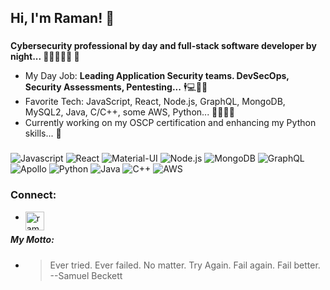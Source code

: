 ## Hi, I'm Raman! 👋
###
**Cybersecurity professional by day and full-stack software developer by night... :slightly_smiling_face::closed_lock_with_key::beginner::bust_in_silhouette::first_quarter_moon: :japanese_goblin:**

- My Day Job: **Leading Application Security teams. DevSecOps, Security Assessments, Pentesting...** :business_suit_levitating:💻:office::briefcase:
- Favorite Tech: JavaScript, React, Node.js, GraphQL, MongoDB, MySQL2, Java, C/C++, some AWS, Python... :dizzy::monkey::sparkles:🔥
- Currently working on my OSCP certification and enhancing my Python skills... :book:

### 
![Javascript](https://img.shields.io/badge/JavaScript-323330?style=for-the-badge&logo=javascript&logoColor=F7DF1E)
![React](https://img.shields.io/badge/React-20232A?style=for-the-badge&logo=react&logoColor=61DAFB)
![Material-UI](https://img.shields.io/badge/Material--UI-0081CB?style=for-the-badge&logo=material-ui&logoColor=white)
![Node.js](https://img.shields.io/badge/Node.js-43853D?style=for-the-badge&logo=node.js&logoColor=white)
![MongoDB](https://img.shields.io/badge/MongoDB-4EA94B?style=for-the-badge&logo=mongodb&logoColor=white)
![GraphQL](https://img.shields.io/badge/GraphQL-E4405F?style=for-the-badge)
![Apollo](https://img.shields.io/badge/Apollo_Server-8B89CC?style=for-the-badge)
![Python](https://img.shields.io/badge/Python-3776AB?style=for-the-badge&logo=python&logoColor=white)
![Java](https://img.shields.io/badge/Java-ED8B00?style=for-the-badge&logo=java&logoColor=white)
![C++](https://img.shields.io/badge/C%2B%2B-00599C?style=for-the-badge&logo=c%2B%2B&logoColor=white)
![AWS](https://img.shields.io/badge/Amazon_AWS-232F3E?style=for-the-badge&logo=amazon-aws&logoColor=white)

### Connect:
- [<img align="left" alt="ramantv | LinkedIn" width="30px" src="https://cdn.jsdelivr.net/npm/simple-icons@v3/icons/linkedin.svg" />][linkedin]

##### My Motto:
- <blockquote> Ever tried. Ever failed. No matter. Try Again. Fail again. Fail better. --Samuel Beckett <br/> </blockquote>

[linkedin]: https://www.linkedin.com/in/raman-trikkur
